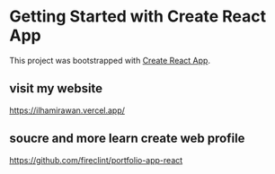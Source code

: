 # Getting Started with Create React App

This project was bootstrapped with [Create React App](https://github.com/facebook/create-react-app).

## visit my website

https://ilhamirawan.vercel.app/

## soucre and more learn create web profile

https://github.com/fireclint/portfolio-app-react
